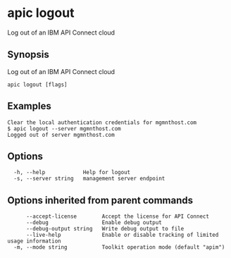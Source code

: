 # apic logout

Log out of an IBM API Connect cloud

## Synopsis

Log out of an IBM API Connect cloud

```
apic logout [flags]
```

## Examples

```
Clear the local authentication credentials for mgmnthost.com
$ apic logout --server mgmnthost.com
Logged out of server mgmnthost.com

```

## Options

```
  -h, --help            Help for logout
  -s, --server string   management server endpoint
```

## Options inherited from parent commands

```
      --accept-license        Accept the license for API Connect
      --debug                 Enable debug output
      --debug-output string   Write debug output to file
      --live-help             Enable or disable tracking of limited usage information
  -m, --mode string           Toolkit operation mode (default "apim")
```
